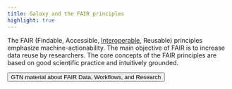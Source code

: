 ```yaml
---
title: Galaxy and the FAIR principles
highlight: true
---
```


The FAIR (Findable, Accessible, [Interoperable](/fair/interoperability/), Reusable) principles emphasize machine-actionability.
The main objective of FAIR is to increase data reuse by researchers. The core concepts of the FAIR principles are based on good scientific practice and intuitively grounded.

<a href="https://training.galaxyproject.org/training-material/topics/fair/"><button type="button" class="btn btn-success">GTN material about FAIR Data, Workflows, and Research</button></a>


